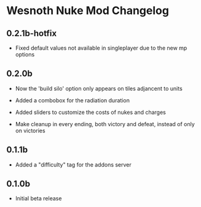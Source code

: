 # Wesnoth Nuke Mod Changelog

## 0.2.1b-hotfix

- Fixed default values not available in singleplayer due to the new mp options

## 0.2.0b

- Now the 'build silo' option only appears on tiles adjancent to units

- Added a combobox for the radiation duration

- Added sliders to customize the costs of nukes and charges

- Make cleanup in every ending, both victory and defeat, instead of only on victories

## 0.1.1b

- Added a "difficulty" tag for the addons server

## 0.1.0b

- Initial beta release
